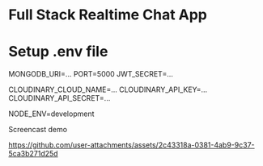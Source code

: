 #  Full Stack Realtime Chat App



# Setup .env file
MONGODB_URI=...
PORT=5000
JWT_SECRET=...

CLOUDINARY_CLOUD_NAME=...
CLOUDINARY_API_KEY=...
CLOUDINARY_API_SECRET=...

NODE_ENV=development

Screencast demo

https://github.com/user-attachments/assets/2c43318a-0381-4ab9-9c37-5ca3b271d25d

